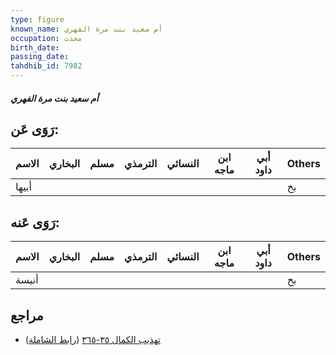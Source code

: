 ```yaml
---
type: figure
known_name: أم سعيد بنت مرة الفهري
occupation: محدث
birth_date:
passing_date:
tahdhib_id: 7982
---
```

##### أم سعيد بنت مرة الفهري

## رَوَى عَن:
| الاسم | البخاري | مسلم | الترمذي | النسائي | ابن ماجه | أبي داود | Others |
| ----- | ------- | ---- | ------- | ------- | -------- | -------- | ------ |
| أبيها |         |      |         |         |          |          | بخ     |
## رَوَى عَنه:
| الاسم | البخاري | مسلم | الترمذي | النسائي | ابن ماجه | أبي داود | Others |
| ----- | ------- | ---- | ------- | ------- | -------- | -------- | ------ |
| أنيسة |         |      |         |         |          |          | بخ     |
## مراجع
- [تهذيب الكمال ٣٥-٣٦٥](obsidian://open?vault=Tahdhib-al-Kamal&file=Figures/٧٩٨٢-أم%20سعيد%20بنت%20مرة%20الفهري) ([رابط الشاملة](https://shamela.ws/book/3722/18964))